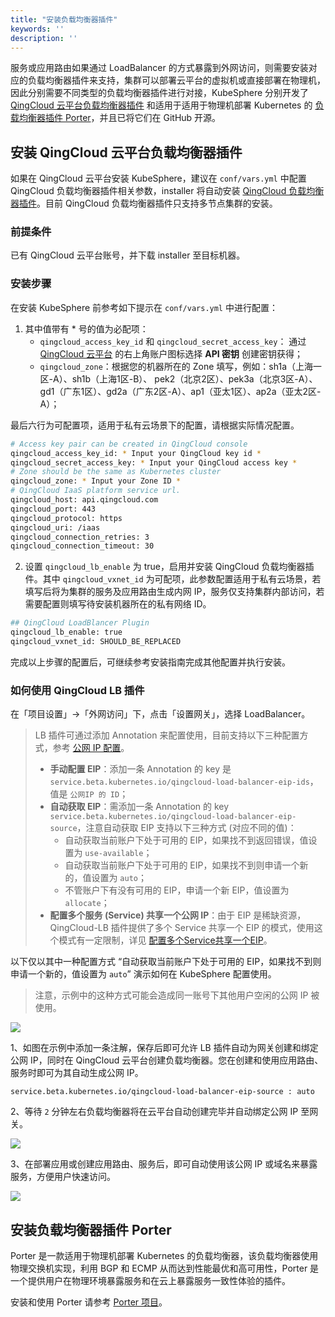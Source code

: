 ```yaml
---
title: "安装负载均衡器插件"
keywords: ''
description: ''
---
```


服务或应用路由如果通过 LoadBalancer 的方式暴露到外网访问，则需要安装对应的负载均衡器插件来支持，集群可以部署云平台的虚拟机或直接部署在物理机，因此分别需要不同类型的负载均衡器插件进行对接，KubeSphere 分别开发了 [QingCloud 云平台负载均衡器插件](https://github.com/yunify/qingcloud-cloud-controller-manager) 和适用于适用于物理机部署 Kubernetes 的 [负载均衡器插件 Porter](https://github.com/kubesphere/porter)，并且已将它们在 GitHub 开源。

## 安装 QingCloud 云平台负载均衡器插件

如果在 QingCloud 云平台安装 KubeSphere，建议在 `conf/vars.yml` 中配置 QingCloud 负载均衡器插件相关参数，installer 将自动安装 [QingCloud 负载均衡器插件](https://github.com/yunify/qingcloud-cloud-controller-manager)。目前 QingCloud 负载均衡器插件只支持多节点集群的安装。

### 前提条件

已有 QingCloud 云平台账号，并下载 installer 至目标机器。

### 安装步骤

在安装 KubeSphere 前参考如下提示在 `conf/vars.yml` 中进行配置：

1. 其中值带有 * 号的值为必配项：
    - `qingcloud_access_key_id` 和 `qingcloud_secret_access_key`： 通过 [QingCloud 云平台](https://console.qingcloud.com/login) 的右上角账户图标选择 **API 密钥** 创建密钥获得；
    - `qingcloud_zone`：根据您的机器所在的 Zone 填写，例如：sh1a（上海一区-A）、sh1b（上海1区-B）、 pek2（北京2区）、pek3a（北京3区-A）、gd1（广东1区）、gd2a（广东2区-A）、ap1（亚太1区）、ap2a（亚太2区-A）；


最后六行为可配置项，适用于私有云场景下的配置，请根据实际情况配置。

```bash
# Access key pair can be created in QingCloud console
qingcloud_access_key_id: * Input your QingCloud key id *
qingcloud_secret_access_key: * Input your QingCloud access key *
# Zone should be the same as Kubernetes cluster
qingcloud_zone: * Input your Zone ID *
# QingCloud IaaS platform service url.
qingcloud_host: api.qingcloud.com
qingcloud_port: 443
qingcloud_protocol: https
qingcloud_uri: /iaas
qingcloud_connection_retries: 3
qingcloud_connection_timeout: 30
```


2. 设置 `qingcloud_lb_enable` 为 true，启用并安装 QingCloud 负载均衡器插件。其中 `qingcloud_vxnet_id` 为可配项，此参数配置适用于私有云场景，若填写后将为集群的服务及应用路由生成内网 IP，服务仅支持集群内部访问，若需要配置则填写待安装机器所在的私有网络 ID。

```bash
## QingCloud LoadBlancer Plugin
qingcloud_lb_enable: true
qingcloud_vxnet_id: SHOULD_BE_REPLACED
```

完成以上步骤的配置后，可继续参考安装指南完成其他配置并执行安装。

### 如何使用 QingCloud LB 插件

在「项目设置」→「外网访问」下，点击「设置网关」，选择 LoadBalancer。

> LB 插件可通过添加 Annotation 来配置使用，目前支持以下三种配置方式，参考 [公网 IP 配置](https://github.com/yunify/qingcloud-cloud-controller-manager/blob/master/docs/configure.md#%E4%BA%8C%E5%85%AC%E7%BD%91ip%E9%85%8D%E7%BD%AE)。
> - **手动配置 EIP**：添加一条 Annotation 的 key 是 `service.beta.kubernetes.io/qingcloud-load-balancer-eip-ids`，值是 `公网IP 的 ID`；
> - **自动获取 EIP**：需添加一条 Annotation 的 key `service.beta.kubernetes.io/qingcloud-load-balancer-eip-source`，注意自动获取 EIP 支持以下三种方式 (对应不同的值)：
>    - 自动获取当前账户下处于可用的 EIP，如果找不到返回错误，值设置为 `use-available`；
>    - 自动获取当前账户下处于可用的 EIP，如果找不到则申请一个新的，值设置为 `auto`；
>    - 不管账户下有没有可用的 EIP，申请一个新 EIP，值设置为 `allocate`；
> - **配置多个服务 (Service) 共享一个公网 IP**：由于 EIP 是稀缺资源，QingCloud-LB 插件提供了多个 Service 共享一个 EIP 的模式，使用这个模式有一定限制，详见 [配置多个Service共享一个EIP](https://github.com/yunify/qingcloud-cloud-controller-manager/blob/master/docs/configure.md#%E4%B8%89%E9%85%8D%E7%BD%AE%E5%A4%9A%E4%B8%AAservice%E5%85%B1%E4%BA%AB%E4%B8%80%E4%B8%AAeip)。


以下仅以其中一种配置方式 “自动获取当前账户下处于可用的 EIP，如果找不到则申请一个新的，值设置为 `auto`” 演示如何在 KubeSphere 配置使用。

> 注意，示例中的这种方式可能会造成同一账号下其他用户空闲的公网 IP 被使用。

![](https://pek3b.qingstor.com/kubesphere-docs/png/20190605235710.png)

1、如图在示例中添加一条注解，保存后即可允许 LB 插件自动为网关创建和绑定公网 IP，同时在 QingCloud 云平台创建负载均衡器。您在创建和使用应用路由、服务时即可为其自动生成公网 IP。

```annotation
service.beta.kubernetes.io/qingcloud-load-balancer-eip-source : auto
```

2、等待 `2` 分钟左右负载均衡器将在云平台自动创建完毕并自动绑定公网 IP 至网关。

![](https://pek3b.qingstor.com/kubesphere-docs/png/20190606004135.png)

3、在部署应用或创建应用路由、服务后，即可自动使用该公网 IP 或域名来暴露服务，方便用户快速访问。

![](https://pek3b.qingstor.com/kubesphere-docs/png/20190606004254.png)


## 安装负载均衡器插件 Porter 

Porter 是一款适用于物理机部署 Kubernetes 的负载均衡器，该负载均衡器使用物理交换机实现，利用 BGP 和 ECMP 从而达到性能最优和高可用性，Porter 是一个提供用户在物理环境暴露服务和在云上暴露服务一致性体验的插件。

安装和使用 Porter 请参考 [Porter 项目](https://github.com/kubesphere/porter)。